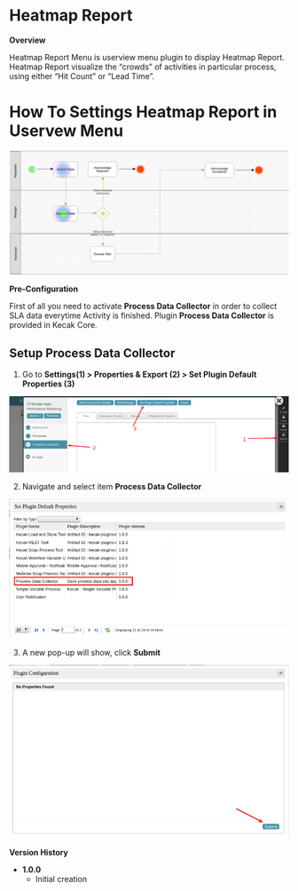# Heatmap Report

**Overview**

Heatmap Report Menu is userview menu plugin to display Heatmap Report. Heatmap Report visualize the “crowds” of activities in particular process, using either “Hit Count” or “Lead Time”.

# How To Settings Heatmap Report in Uservew Menu

<img src="https://raw.githubusercontent.com/kinnara-digital-studio/kecak-workflow/master/docs/assets/heatmap.png" alt="" />

**Pre-Configuration**

First of all you need to activate **Process Data Collector** in order to collect SLA data everytime Activity is finished. Plugin **Process Data Collector** is provided in Kecak Core.

## Setup Process Data Collector

1. Go to **Settings(1) > Properties & Export (2) > Set Plugin Default Properties (3)** 

<img src="https://raw.githubusercontent.com/kinnara-digital-studio/kecak-workflow/master/docs/assets/heatmap1.png" alt="" />

2. Navigate and select item **Process Data Collector**

<img src="https://raw.githubusercontent.com/kinnara-digital-studio/kecak-workflow/master/docs/assets/heatmap2.png" alt="" />

3. A new pop-up will show, click **Submit**

<img src="https://raw.githubusercontent.com/kinnara-digital-studio/kecak-workflow/master/docs/assets/heatmap3.png" alt="" />


**Version History**

*  **1.0.0**
   * Initial creation
